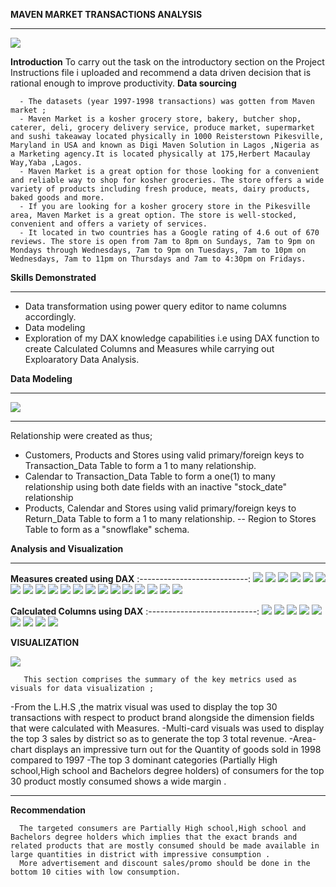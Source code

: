 **MAVEN MARKET TRANSACTIONS ANALYSIS**
***
![](maven.jpg)

**Introduction**
    To carry out the task on the introductory section on the Project Instructions file i uploaded and recommend a data driven decision that is rational enough to improve productivity.
**Data sourcing**

      - The datasets (year 1997-1998 transactions) was gotten from Maven market ;
      - Maven Market is a kosher grocery store, bakery, butcher shop, caterer, deli, grocery delivery service, produce market, supermarket and sushi takeaway located physically in 1000 Reisterstown Pikesville, Maryland in USA and known as Digi Maven Solution in Lagos ,Nigeria as a Marketing agency.It is located physically at 175,Herbert Macaulay Way,Yaba ,Lagos.
      - Maven Market is a great option for those looking for a convenient and reliable way to shop for kosher groceries. The store offers a wide variety of products including fresh produce, meats, dairy products, baked goods and more.
      - If you are looking for a kosher grocery store in the Pikesville area, Maven Market is a great option. The store is well-stocked, convenient and offers a variety of services.
      - It located in two countries has a Google rating of 4.6 out of 670 reviews. The store is open from 7am to 8pm on Sundays, 7am to 9pm on Mondays through Wednesdays, 7am to 9pm on Tuesdays, 7am to 10pm on Wednesdays, 7am to 11pm on Thursdays and 7am to 4:30pm on Fridays.

 **Skills Demonstrated**
 ***
- Data transformation using power query editor to name columns accordingly.
- Data modeling
- Exploration of my DAX knowledge capabilities i.e using DAX function to create Calculated Columns and Measures while carrying out Exploaratory Data Analysis.

**Data Modeling**
***
![](datamodel.png)
***
Relationship were created as thus;
- Customers, Products and Stores using valid primary/foreign keys to Transaction_Data Table to form a 1 to many relationship.
- Calendar to Transaction_Data Table to form a one(1) to many relationship using both date fields with an inactive "stock_date" relationship
- Products, Calendar and Stores using valid primary/foreign keys to Return_Data Table  to form a 1 to many relationship. -- Region to Stores  Table to form as a "snowflake" schema.

**Analysis and Visualization**
***
**Measures created using DAX**
:---------------------------:
![](60daysrevenue-M1.png)
![](Allreturns-M2.png)
![](Alltransaction-M3.png)
![](Lastmonthprofit-M4.png)
![](LastmonthReturns-M5.png)
![](Lastmonthrevenue-M6.png)
![](Lastmonthtransaction-M7.png)
![](profitmargin-M8.png)
![](Quantityreturn-M9.png)
![](Quantitysold-M10.png)
![](Returnrate-M11.png)
![](revenuetarget-M12.png)
![](totalcost-M13.png)
![](totalprofit-M14.png)
![](totalreturn-M15.png)
![](totalrevenue-M16.png)
![](totaltransaction-M17.png)
![](uniqueproduct-M18.png)
![](weekendtransactions-M19.png)
![](YTDRevenue-M20.png) 

**Calculated Columns using DAX**
:---------------------------:
![](endofmonth-CC.png)
![](weekend-CC.png)
![](currentage-CC.png)
![](houseaddress-CC.png)
![](priority-CC.png)
![](pricetier-CC.png)
![](shortcountry-CC.png)
![](pricetier-CC.png)
![](Yearsince-remodel-CC.png)

**VISUALIZATION**

![](mavendashboard.png)

       This section comprises the summary of the key metrics used as visuals for data visualization ;
-From the L.H.S ,the matrix visual was used to display the top 30 transactions with respect to product brand alongside the dimension fields that were calculated with Measures. 
-Multi-card visuals was used to display the top 3 sales by district so as to generate the top 3 total revenue.
-Area-chart displays an impressive turn out for the Quantity of goods sold in 1998 compared to 1997
-The top 3 dominant categories (Partially High school,High school and Bachelors degree holders) of consumers for the top 30 product mostly consumed shows a wide margin .
***
**Recommendation**

      The targeted consumers are Partially High school,High school and Bachelors degree holders which implies that the exact brands and  related products that are mostly consumed should be made available in large quantities in district with impressive consumption .
      More advertisement and discount sales/promo should be done in the bottom 10 cities with low consumption. 



